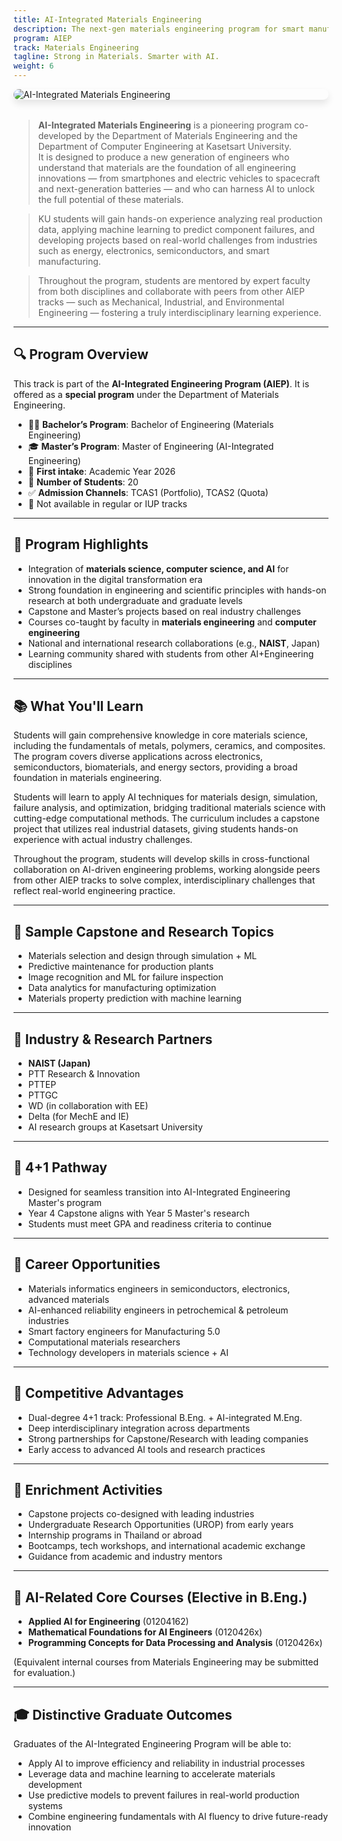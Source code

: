```yaml
---
title: AI-Integrated Materials Engineering
description: The next-gen materials engineering program for smart manufacturing, semiconductors, and AI-powered innovation.
program: AIEP
track: Materials Engineering
tagline: Strong in Materials. Smarter with AI.
weight: 6
---
```


<img src="../../../img/banners/materials-hero.png"
     alt="AI-Integrated Materials Engineering"
     style="max-width: 100%; height: auto; margin: 0 0 2rem 0; border-radius: 1rem; box-shadow: 0 6px 12px rgba(0,0,0,0.1); display: block;" />

> **AI-Integrated Materials Engineering** is a pioneering program co-developed by the Department of Materials Engineering and the Department of Computer Engineering at Kasetsart University.  
> It is designed to produce a new generation of engineers who understand that materials are the foundation of all engineering innovations — from smartphones and electric vehicles to spacecraft and next-generation batteries — and who can harness AI to unlock the full potential of these materials.

> KU students will gain hands-on experience analyzing real production data, applying machine learning to predict component failures, and developing projects based on real-world challenges from industries such as energy, electronics, semiconductors, and smart manufacturing.

> Throughout the program, students are mentored by expert faculty from both disciplines and collaborate with peers from other AIEP tracks — such as Mechanical, Industrial, and Environmental Engineering — fostering a truly interdisciplinary learning experience.

---

## 🔍 Program Overview

This track is part of the **AI-Integrated Engineering Program (AIEP)**. It is offered as a **special program** under the Department of Materials Engineering.

- 🧑‍🏫 **Bachelor’s Program**: Bachelor of Engineering (Materials Engineering)
- 🎓 **Master’s Program**: Master of Engineering (AI-Integrated Engineering)
- 📅 **First intake**: Academic Year 2026
- 👥 **Number of Students**: 20
- ✅ **Admission Channels**: TCAS1 (Portfolio), TCAS2 (Quota)
- 🚫 Not available in regular or IUP tracks

---

## 🧠 Program Highlights

- Integration of **materials science, computer science, and AI** for innovation in the digital transformation era
- Strong foundation in engineering and scientific principles with hands-on research at both undergraduate and graduate levels
- Capstone and Master’s projects based on real industry challenges
- Courses co-taught by faculty in **materials engineering** and **computer engineering**
- National and international research collaborations (e.g., **NAIST**, Japan)
- Learning community shared with students from other AI+Engineering disciplines

---

## 📚 What You'll Learn

Students will gain comprehensive knowledge in core materials science, including the fundamentals of metals, polymers, ceramics, and composites. The program covers diverse applications across electronics, semiconductors, biomaterials, and energy sectors, providing a broad foundation in materials engineering.

Students will learn to apply AI techniques for materials design, simulation, failure analysis, and optimization, bridging traditional materials science with cutting-edge computational methods. The curriculum includes a capstone project that utilizes real industrial datasets, giving students hands-on experience with actual industry challenges.

Throughout the program, students will develop skills in cross-functional collaboration on AI-driven engineering problems, working alongside peers from other AIEP tracks to solve complex, interdisciplinary challenges that reflect real-world engineering practice.

---

## 🧪 Sample Capstone and Research Topics

- Materials selection and design through simulation + ML
- Predictive maintenance for production plants
- Image recognition and ML for failure inspection
- Data analytics for manufacturing optimization
- Materials property prediction with machine learning

---

## 🤝 Industry & Research Partners

- **NAIST (Japan)**
- PTT Research & Innovation
- PTTEP
- PTTGC
- WD (in collaboration with EE)
- Delta (for MechE and IE)
- AI research groups at Kasetsart University

---

## 🔄 4+1 Pathway

- Designed for seamless transition into AI-Integrated Engineering Master's program
- Year 4 Capstone aligns with Year 5 Master's research
- Students must meet GPA and readiness criteria to continue

---

## 🧭 Career Opportunities

- Materials informatics engineers in semiconductors, electronics, advanced materials
- AI-enhanced reliability engineers in petrochemical & petroleum industries
- Smart factory engineers for Manufacturing 5.0
- Computational materials researchers
- Technology developers in materials science + AI

---

## 🌟 Competitive Advantages

- Dual-degree 4+1 track: Professional B.Eng. + AI-integrated M.Eng.
- Deep interdisciplinary integration across departments
- Strong partnerships for Capstone/Research with leading companies
- Early access to advanced AI tools and research practices

---

## 🎒 Enrichment Activities

- Capstone projects co-designed with leading industries
- Undergraduate Research Opportunities (UROP) from early years
- Internship programs in Thailand or abroad
- Bootcamps, tech workshops, and international academic exchange
- Guidance from academic and industry mentors

---

## 🧩 AI-Related Core Courses (Elective in B.Eng.)

- **Applied AI for Engineering** (01204162)
- **Mathematical Foundations for AI Engineers** (0120426x)
- **Programming Concepts for Data Processing and Analysis** (0120426x)

(Equivalent internal courses from Materials Engineering may be submitted for evaluation.)

---

## 🎓 Distinctive Graduate Outcomes

Graduates of the AI-Integrated Engineering Program will be able to:

- Apply AI to improve efficiency and reliability in industrial processes
- Leverage data and machine learning to accelerate materials development
- Use predictive models to prevent failures in real-world production systems
- Combine engineering fundamentals with AI fluency to drive future-ready innovation
